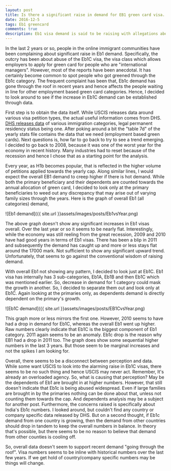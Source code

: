 ```yaml
---
layout: post
title: Is there a significant raise in demand for EB1 green card visa. What does the data say?
date: 2016-12-5
tags: Eb1 greencard
comments: true
description: Eb1 visa demand is said to be raising with allegations about Eb1 abuse. Data analysis to find out the truth
---
```

In the last 2 years or so, people in the online immigrant communities have been complaining about significant raise in Eb1
demand. Specifically, the outcry has been about abuse of the Eb1C visa, the visa class which allows employers to apply for
green card for people who are "international managers". However, most of the reports have been anecdotal. It has certainly
become common to spot people who got greened through the Eb1c category. The frequent complaint has been that, Eb1c demand has
gone through the roof in recent years and hence affects the people waiting in line for other employment based green card
categories. Hence, I decided to look around to see if the increase in Eb1C demand can be established through data.

First step is to obtain the data itself. While USCIS releases data around various visa petition types, the actual useful
information comes from DHS. [DHS releases data](https://www.dhs.gov/immigration-statistics/lawful-permanent-residents) of
various immigration categories, legal permanent residency status being one.  After poking around a bit the "table 7d" of the
yearly stats file contains the data that we need (employment based green cards). Next questions is, how far to go back to
try to see a trend emerging. I decided to go back to 2008, because it was one of the worst year for the economy in recent
history. Many industries had to reset because of the recession and hence I chose that as a starting point for the analysis.

Every year, as H1b becomes popular, that is reflected in the higher volume of petitions applied towards the yearly cap. Along similar lines, I would expect the overall EB1 demand to creep higher if there is hot demand. While both the primary
beneficiary and their dependents are counted towards the annual allocation of green card, I decided to look only at the primary
beneficiaries to weed out any discrepancy that may arise out of varying family sizes through the years.
Here is the graph of overall Eb1 (all categories) demand,

![Eb1 demand]({{ site.url }}assets/images/posts/Eb1vsYear.png)

The above graph doesn't show any significant increases in Eb1 visas overall. Over the last year or so it seems to be nearly flat. Interestingly, while the economy was still reeling from the great recession, 2009 and 2010 have had good years in terms of Eb1 visas. There has been a blip in 2011 and subsequently the demand has caught up and more or less stays flat around the 17000 mark. Not sufficient to show any significant upward trend. Unfortunately, that seems to go against the conventional wisdom of raising demand.

With overall Eb1 not showing any pattern, I decided to look just at Eb1C. Eb1 visa has internally has 3 sub-categories, Eb1A,
Eb1B and then Eb1C which was mentioned earlier. So, decrease in demand for 1 category could mask the growth in another. So, I
decided to separate them out and look only at Eb1C. Again looking at the primaries only, as dependents demand is directly
dependent on the primary's growth.

![Eb1C demand]({{ site.url }}assets/images/posts/EB1CvsYear.png)

This graph more or less mirrors the first one. However, 2010 seems to have had a drop in demand for Eb1C, whereas the overall
Eb1 went up higher. Raw numbers clearly indicate that Eb1C is the biggest component of Eb1 category. 2011 again seems to be an
anomaly. Eb1c drop is the reason why EB1 had a drop in 2011 too. The graph does show some sequential higher numbers in the
last 3 years. But those seem to be marginal increases and not the spikes I am looking for.

Overall, there seems to be a disconnect between perception and data. While some want USCIS to look into the alarming raise in
Eb1C visas, there seems to be no such thing and hence USCIS may never act. Remember, It's already an overloaded agency. So, what is causing that perception? May be the dependents of Eb1 are brought in at higher numbers. However, that still doesn't indicate
that Eb1c is being abused widespread. Even if large families are brought in by the primaries nothing can be done about that,
unless not counting them towards the cap. And dependents analysis may be a subject for another post. Furthermore, the concerns
raised is specifically about India's Eb1c numbers. I looked around, but couldn't find any country or company specific data
released by DHS. But on a second thought, if Eb1c demand from one country is growing, then the demand from other countries
should drop in tandem to keep the overall numbers in balance. In theory that's possible, but there seems to be no reason to
believe that demand from other counties is cooling off.

So, overall data doesn't seem to support recent demand "going through the roof". Visa numbers seems to be inline with historical
numbers over the last few years. If we get hold of country/company specific numbers may be things will change.
